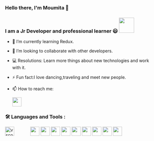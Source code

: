 ### Hello there, I'm Moumita 👋

### I am a Jr Developer and professional learner :smiley: <img src="https://media1.giphy.com/media/WtTnAfZn6aVJfBzlN3/200.webp?cid=ecf05e47e00f50kbklc2q0nyokxo5jkgg30hjda4fym5aw9d&rid=200.webp&ct=g" width="50px">

- 🌱 I’m currently learning Redux.
- 👯 I’m looking to collaborate with other developers.
- 💻 Resolutions: Learn more things about new technologies and work with it.
- ⚡ Fun fact:I love dancing,traveling and meet new people.
- 📫 How to reach me: 

     <a href="https://www.linkedin.com/in/moumita-chakraborty-das-33b035231/"> <img         src="https://cdn.jsdelivr.net/gh/devicons/devicon/icons/linkedin/linkedin-original.svg" width=" 30"/></a>
          

###  🛠️ Languages and Tools :


<img src="https://cdn.jsdelivr.net/gh/devicons/devicon/icons/vscode/vscode-original.svg" width="30" style="padding-right:50px" align="left" alt = "vscode"/>   
<img src="https://cdn.jsdelivr.net/gh/devicons/devicon/icons/html5/html5-original.svg" width="30" />  
<img src="https://cdn.jsdelivr.net/gh/devicons/devicon/icons/css3/css3-original.svg" width="30"/>    
<img src="https://cdn.jsdelivr.net/gh/devicons/devicon/icons/bootstrap/bootstrap-original.svg" width ="30" />    
<img src="https://cdn.jsdelivr.net/gh/devicons/devicon/icons/sass/sass-original.svg" width= "30"/>    
<img src="https://cdn.jsdelivr.net/gh/devicons/devicon/icons/javascript/javascript-original.svg" width="30"/>    
<img src="https://cdn.jsdelivr.net/gh/devicons/devicon/icons/nodejs/nodejs-original.svg" width="30"/>    
<img src="https://cdn.jsdelivr.net/gh/devicons/devicon/icons/react/react-original.svg" width="30"/>    
<img src="https://cdn.jsdelivr.net/gh/devicons/devicon/icons/mongodb/mongodb-original.svg" width="30"/>    
<img src="https://cdn.jsdelivr.net/gh/devicons/devicon/icons/mysql/mysql-original.svg" width="30"/>  
          
          
          
          
          


          
<!--

**moumita2022/moumita2022** is a ✨ _special_ ✨ repository because its `README.md` (this file) appears on your GitHub profile.

 Here are some ideas to get you started:


- 🔭I’m currently working
- 🤔 I’m looking for help with ...
- 💬 Ask me about ....something
- 😄 Pronouns: ...
 -->

